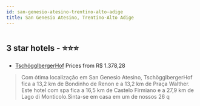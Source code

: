 ```yaml
---
id: san-genesio-atesino-trentino-alto-adige
title: San Genesio Atesino, Trentino-Alto Adige
---
```


<center><img src="https://i.travelapi.com/hotels/8000000/7720000/7712600/7712595/af6b9a8f_z.jpg" alt="" /></center>


##  3 star hotels - ⭐️⭐️⭐️

-    [TschögglbergerHof](https://www.hurb.com/br/aud/https://www.hurb.com/br/hotels/san-genesio-atesino/tschogglbergerhof-HT-23KM?cmp=18055) Prices from R$ 1.378,28
   > Com ótima localização em San Genesio Atesino, TschögglbergerHof fica a 13,2 km de Bondinho de Renon e a 13,2 km de Praça Walther.  Este hotel com spa fica a 16,5 km de Castelo Firmiano e a 27,9 km de Lago di Monticolo.Sinta-se em casa em um de nossos 26 q

